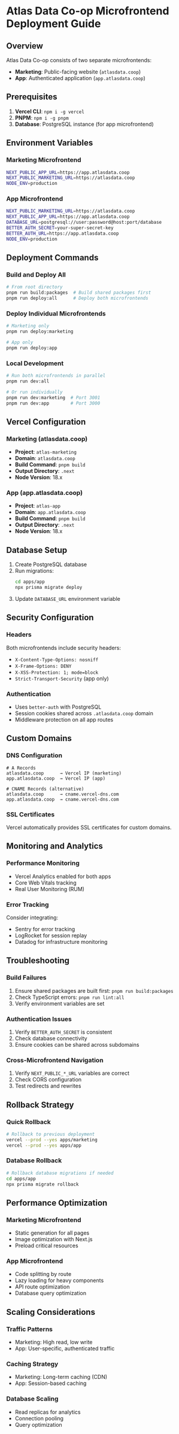 # Atlas Data Co-op Microfrontend Deployment Guide

## Overview

Atlas Data Co-op consists of two separate microfrontends:
- **Marketing**: Public-facing website (`atlasdata.coop`)
- **App**: Authenticated application (`app.atlasdata.coop`)

## Prerequisites

1. **Vercel CLI**: `npm i -g vercel`
2. **PNPM**: `npm i -g pnpm`
3. **Database**: PostgreSQL instance (for app microfrontend)

## Environment Variables

### Marketing Microfrontend
```bash
NEXT_PUBLIC_APP_URL=https://app.atlasdata.coop
NEXT_PUBLIC_MARKETING_URL=https://atlasdata.coop
NODE_ENV=production
```

### App Microfrontend
```bash
NEXT_PUBLIC_MARKETING_URL=https://atlasdata.coop
NEXT_PUBLIC_APP_URL=https://app.atlasdata.coop
DATABASE_URL=postgresql://user:password@host:port/database
BETTER_AUTH_SECRET=your-super-secret-key
BETTER_AUTH_URL=https://app.atlasdata.coop
NODE_ENV=production
```

## Deployment Commands

### Build and Deploy All
```bash
# From root directory
pnpm run build:packages  # Build shared packages first
pnpm run deploy:all      # Deploy both microfrontends
```

### Deploy Individual Microfrontends
```bash
# Marketing only
pnpm run deploy:marketing

# App only  
pnpm run deploy:app
```

### Local Development
```bash
# Run both microfrontends in parallel
pnpm run dev:all

# Or run individually
pnpm run dev:marketing  # Port 3001
pnpm run dev:app        # Port 3000
```

## Vercel Configuration

### Marketing (atlasdata.coop)
- **Project**: `atlas-marketing`
- **Domain**: `atlasdata.coop`
- **Build Command**: `pnpm build`
- **Output Directory**: `.next`
- **Node Version**: 18.x

### App (app.atlasdata.coop)
- **Project**: `atlas-app`
- **Domain**: `app.atlasdata.coop`
- **Build Command**: `pnpm build`
- **Output Directory**: `.next`
- **Node Version**: 18.x

## Database Setup

1. Create PostgreSQL database
2. Run migrations:
   ```bash
   cd apps/app
   npx prisma migrate deploy
   ```
3. Update `DATABASE_URL` environment variable

## Security Configuration

### Headers
Both microfrontends include security headers:
- `X-Content-Type-Options: nosniff`
- `X-Frame-Options: DENY`
- `X-XSS-Protection: 1; mode=block`
- `Strict-Transport-Security` (app only)

### Authentication
- Uses `better-auth` with PostgreSQL
- Session cookies shared across `.atlasdata.coop` domain
- Middleware protection on all app routes

## Custom Domains

### DNS Configuration
```
# A Records
atlasdata.coop      → Vercel IP (marketing)
app.atlasdata.coop  → Vercel IP (app)

# CNAME Records (alternative)
atlasdata.coop      → cname.vercel-dns.com
app.atlasdata.coop  → cname.vercel-dns.com
```

### SSL Certificates
Vercel automatically provides SSL certificates for custom domains.

## Monitoring and Analytics

### Performance Monitoring
- Vercel Analytics enabled for both apps
- Core Web Vitals tracking
- Real User Monitoring (RUM)

### Error Tracking
Consider integrating:
- Sentry for error tracking
- LogRocket for session replay
- Datadog for infrastructure monitoring

## Troubleshooting

### Build Failures
1. Ensure shared packages are built first: `pnpm run build:packages`
2. Check TypeScript errors: `pnpm run lint:all`
3. Verify environment variables are set

### Authentication Issues
1. Verify `BETTER_AUTH_SECRET` is consistent
2. Check database connectivity
3. Ensure cookies can be shared across subdomains

### Cross-Microfrontend Navigation
1. Verify `NEXT_PUBLIC_*_URL` variables are correct
2. Check CORS configuration
3. Test redirects and rewrites

## Rollback Strategy

### Quick Rollback
```bash
# Rollback to previous deployment
vercel --prod --yes apps/marketing
vercel --prod --yes apps/app
```

### Database Rollback
```bash
# Rollback database migrations if needed
cd apps/app
npx prisma migrate rollback
```

## Performance Optimization

### Marketing Microfrontend
- Static generation for all pages
- Image optimization with Next.js
- Preload critical resources

### App Microfrontend
- Code splitting by route
- Lazy loading for heavy components
- API route optimization
- Database query optimization

## Scaling Considerations

### Traffic Patterns
- Marketing: High read, low write
- App: User-specific, authenticated traffic

### Caching Strategy
- Marketing: Long-term caching (CDN)
- App: Session-based caching

### Database Scaling
- Read replicas for analytics
- Connection pooling
- Query optimization
